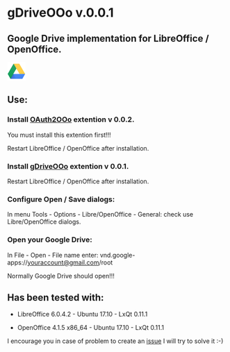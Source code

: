 # gDriveOOo v.0.0.1

## Google Drive implementation for LibreOffice / OpenOffice.

![gDriveOOo screenshot](gDrive.png)

## Use:

### Install [OAuth2OOo](https://github.com/prrvchr/OAuth2OOo/raw/master/OAuth2OOo.oxt) extention v 0.0.2.

You must install this extention first!!!

Restart LibreOffice / OpenOffice after installation.

### Install [gDriveOOo](https://github.com/prrvchr/gDriveOOo/raw/master/gDriveOOo.oxt) extention v 0.0.1.

Restart LibreOffice / OpenOffice after installation.

### Configure Open / Save dialogs:

In menu Tools - Options - Libre/OpenOffice - General: check use Libre/OpenOffice dialogs.

### Open your Google Drive:

In File - Open - File name enter: vnd.google-apps://youraccount@gmail.com/root

Normally Google Drive should open!!!

## Has been tested with:

* LibreOffice 6.0.4.2 - Ubuntu 17.10 -  LxQt 0.11.1

* OpenOffice 4.1.5 x86_64 - Ubuntu 17.10 - LxQt 0.11.1
	
I encourage you in case of problem to create an [issue](https://github.com/prrvchr/gDriveOOo/issues/new)
I will try to solve it :-)

